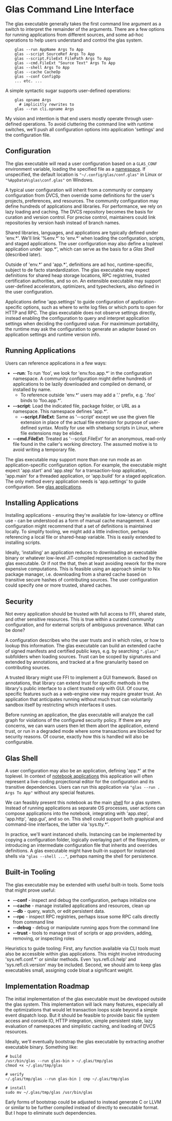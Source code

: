 # Glas Command Line Interface

The glas executable generally takes the first command line argument as a switch to interpret the remainder of the arguments. There are a few options for running applications from different sources, and some ad-hoc operations to help users understand and control the glas system. 

        glas --run AppName Args To App
        glas --script SourceRef Args To App
        glas --script.FileExt FilePath Args To App
        glas --cmd.FileExt "Source Text" Args To App 
        glas --shell Args To App
        glas --cache CacheOp
        glas --conf ConfigOp
        ... etc. ...

A simple syntactic sugar supports user-defined operations:

        glas opname Args
          # implicitly rewrites to
        glas --run cli.opname Args

My vision and intention is that end users mostly operate through user-defined operations. To avoid cluttering the command line with runtime switches, we'll push all configuration options into application 'settings' and the configuration file.

## Configuration

The glas executable will read a user configuration based on a `GLAS_CONF` environment variable, loading the specified file as a [namespace](GlasNamespaces.md). If unspecified, the default location is `"~/.config/glas/conf.glas"` in Linux or `"%AppData%\glas\conf.glas"` on Windows.

A typical user configuration will inherit from a community or company configuration from DVCS, then override some definitions for the user's projects, preferences, and resources. The community configuration may define hundreds of applications and libraries. For performance, we rely on lazy loading and caching. The DVCS repository becomes the basis for curation and version control. For precise control, maintainers could link repositories by version hash instead of branch names.

Shared libraries, languages, and applications are typically defined under 'env.\*'. We'll link '%env.\*' to 'env.\*' when loading the configuration, scripts, and staged applications. The user configuration may also define a toplevel application under 'app.\*', which can serve as the basis for a *Glas Shell* (described later).

Outside of 'env.\*' and 'app.\*', definitions are ad hoc, runtime-specific, subject to de facto standardization. The glas executable may expect definitions for shared heap storage locations, RPC registries, trusted certification authorities, and so on. An extensible executable may support user-defined accelerators, optimizers, and typecheckers, also defined in the user configuration.

Applications define 'app.settings' to guide configuration of application-specific options, such as where to write log files or which ports to open for HTTP and RPC. The glas executable does not observe settings directly, instead enabling the configuration to query and interpret application settings when deciding the configured value. For maximimum portability, the runtime may ask the configuration to generate an adapter based on application settings and runtime version info.

## Running Applications

Users can reference applications in a few ways:

* **--run**: To run 'foo', we look for 'env.foo.app.\*' in the configuration namespace. A community configuration might define hundreds of applications to be lazily downloaded and compiled on demand, or installed by name.
  * To reference outside 'env.\*' users may add a '.' prefix, e.g. '.foo' binds to 'foo.app.\*'.
* **--script**: Load the indicated file, package folder, or URL as a namespace. This namespace defines 'app.\*'.
  * **--script.FileExt**: Same as '--script' except we use the given file extension in place of the actual file extension for purpose of user-defined syntax. Mostly for use with shebang scripts in Linux, where file extensions may be elided.
* **--cmd.FileExt**: Treated as '--script.FileExt' for an anonymous, read-only file found in the caller's working directory. The assumed motive is to avoid writing a temporary file.

The glas executable may support more than one run mode as an application-specific configuration option. For example, the executable might expect 'app.start' and 'app.step' for a transaction-loop application, 'app.main' for a threaded application, or 'app.build' for a staged application. The only method every application needs is 'app.settings' to guide configuration. See [glas applications](GlasApps.md).

## Installing Applications

Installing applications - ensuring they're available for low-latency or offline use - can be understood as a form of manual cache management. A user configuration might recommend that a set of definitions is maintained locally. To simplify tooling, we might add a little indirection, perhaps referencing a local file or shared-heap variable. This is easily extended to installing scripts.

Ideally, 'installing' an application reduces to downloading an executable binary or whatever low-level JIT-compiled representation is cached by the glas executable. Or if not the that, then at least avoiding rework for the more expensive computations. This is feasible using an approach similar to Nix package manager, i.e. downloading from a shared cache based on transitive secure hashes of contributing sources. The user configuration could specify one or more trusted, shared caches.

## Security

Not every application should be trusted with full access to FFI, shared state, and other sensitive resources. This is true within a curated community configuration, and for external scripts of ambiguous provenance. What can be done?

A configuration describes who the user trusts and in which roles, or how to lookup this information. The glas executable can build an extended cache of signed manifests and certified public keys, e.g. by searching `".glas/"` subfolders when loading sources. Trust can be scoped by signatures and extended by annotations, and tracked at a fine granularity based on contributing sources.

A trusted library might use FFI to implement a GUI framework. Based on annotations, that library can extend trust for specific methods in the library's public interface to a client trusted only with GUI. Of course, specific features such as a web-engine view may require greater trust. An application that anticipates running without much trust can voluntarily sandbox itself by restricting which interfaces it uses.

Before running an application, the glas executable will analyze the call graph for violations of the configured security policy. If there are any concerns, we can warn users then let them abort the application, extend trust, or run in a degraded mode where some transactions are blocked for security reasons. Of course, exactly how this is handled will also be configurable.

## Glas Shell

A user configuration may also be an application, defining 'app.\*' at the toplevel. In context of [notebook applications](GlasNotebooks.md) this application will often represent a live-coding projectional editor for the configuration and its transitive dependencies. Users can run this application via `"glas --run . Args To App"` without any special features. 

We can feasibly present this notebook as the main [shell](https://en.wikipedia.org/wiki/Shell_(computing)) for a glas system. Instead of running applications as separate OS processes, user actions can compose applications into the notebook, integrating with 'app.step', 'app.http', 'app.gui', and so on. This shell could support both graphical and command-line interfaces, the latter via 'sys.tty.\*'.

In practice, we'll want instanced shells. Instancing can be implemented by copying a configuration folder, logically overlaying part of the filesystem, or introducing an intermediate configuration file that inherits and overrides definitions. A glas executable might have built-in support for instanced shells via `"glas --shell ..."`, perhaps naming the shell for persistence.

## Built-in Tooling

The glas executable may be extended with useful built-in tools. Some tools that might prove useful:

* **--conf** - inspect and debug the configuration, perhaps initialize one
* **--cache** - manage installed applications and resources, clean up
* **--db** - query, watch, or edit persistent data.
* **--rpc** - inspect RPC registries, perhaps issue some RPC calls directly from command line
* **--debug** - debug or manipulate running apps from the command line
* **--trust** - tools to manage trust of scripts or app providers, adding, removing, or inspecting roles

Heuristics to guide tooling: First, any function available via CLI tools must also be accessible within glas applications. This might involve introducing 'sys.refl.conf.\*' or similar methods. Even 'sys.refl.cli.help' and 'sys.refl.cli.version' may be included. Second, we should aim to keep glas executables small, assigning code bloat a significant weight.

## Implementation Roadmap

The initial implementation of the glas executable must be developed outside the glas system. This implementation will lack many features, especially all the optimizations that would let transaction loops scale beyond a simple event dispatch loop. But it should be feasible to provide basic file system access and console IO, HTTP integration, simple persistent state, lazy evaluation of namespaces and simplistic caching, and loading of DVCS resources.

Ideally, we'll eventually bootstrap the glas executable by extracting another executable binary. Something like:

    # build
    /usr/bin/glas --run glas-bin > ~/.glas/tmp/glas
    chmod +x ~/.glas/tmp/glas

    # verify
    ~/.glas/tmp/glas --run glas-bin | cmp ~/.glas/tmp/glas

    # install
    sudo mv ~/.glas/tmp/glas /usr/bin/glas

Early forms of bootstrap could be adjusted to instead generate C or LLVM or similar to be further compiled instead of directly to executable format. But I hope to eliminate such dependencies.
